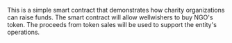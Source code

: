 This is a simple smart contract that demonstrates how charity organizations can raise funds.
The smart contract will allow wellwishers to buy NGO's token.
The proceeds from token sales will be used to support the entity's operations.
